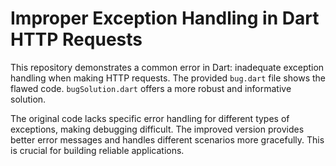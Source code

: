 # Improper Exception Handling in Dart HTTP Requests

This repository demonstrates a common error in Dart:  inadequate exception handling when making HTTP requests.  The provided `bug.dart` file shows the flawed code.  `bugSolution.dart` offers a more robust and informative solution.

The original code lacks specific error handling for different types of exceptions, making debugging difficult. The improved version provides better error messages and handles different scenarios more gracefully.  This is crucial for building reliable applications.